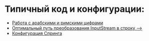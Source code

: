 # Типичный код и конфигурации:

+ [Работа с арабскими и римскими цифрами](arabicAndRoman.md)
+ [Оптимальный путь преобразования InputStream в строку -->](https://habr.com/ru/company/luxoft/blog/278233/)
+ [Конфигурация Спринга](spring.md)

